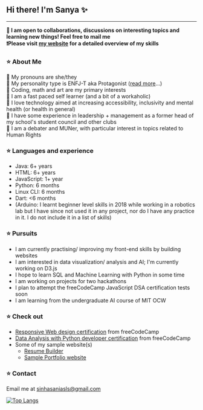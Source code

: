 <!-- ### Hi there 👋 -->

<!--
**Sanya1001/Sanya1001** is a ✨ _special_ ✨ repository because its `README.md` (this file) appears on your GitHub profile.

Here are some ideas to get you started:

- 🔭 I’m currently working on ...
- 🌱 I’m currently learning ...
- 👯 I’m looking to collaborate on ...
- 🤔 I’m looking for help with ...
- 💬 Ask me about ...
- 📫 How to reach me: ...
- 😄 Pronouns: ...
- ⚡ Fun fact: ...
-->
## Hi there! I'm Sanya ✨ 
<hr style="color: blue">

**🎀 I am open to collaborations, discussions on interesting topics and learning new things! Feel free to mail me**  
**❗️Please visit [my website](https://sanya1001.github.io/) for a detailed overview of my skills**

### ⭐️ About Me
📍 My pronouns are she/they   
📍 My personality type is ENFJ-T aka Protagonist ([read more](https://www.16personalities.com/enfj-personality)...)  
📍 Coding, math and art are my primary interests       
📍 I am a fast paced self learner (and a bit of a workaholic)          
📍 I love technology aimed at increasing accessibility, inclusivity and mental health (or health in general)    
📍 I have some experience in leadership + management as a former head of my school's student council and other clubs       
📍 I am a debater and MUNer, with particular interest in topics related to Human Rights     

### ⭐️ Languages and experience
- Java: 6+ years
- HTML: 6+ years
- JavaScript: 1+ year
- Python: 6 months    
- Linux CLI: 6 months
- Dart: <6 months
- (Arduino: I learnt beginner level skills in 2018 while working in a robotics lab but I have since not used it in any project, nor do I have any practice in it. I do not include it in a list of skills)

### ⭐️ Pursuits
- I am currently practising/ improving my front-end skills by building websites     
- I am interested in data visualization/ analysis and AI; I'm currently working on D3.js            
- I hope to learn SQL and Machine Learning with Python in some time     
- I am working on projects for two hackathons     
- I plan to attempt the freeCodeCamp JavaScript DSA certification tests soon   
- I am learning from the undergraduate AI course of MIT OCW

### ⭐️ Check out
- [Responsive Web design certification](https://www.freecodecamp.org/certification/sanya1001/responsive-web-design) from freeCodeCamp
- [Data Analysis with Python developer certification](https://www.freecodecamp.org/certification/sanya1001/data-analysis-with-python-v7) from freeCodeCamp
- Some of my sample website(s)
    - [Resume Builder](https://sanya1001.github.io/rbuild)
    - [Sample Portfolio website](https://sanya1001.github.io/portfolio)

### ⭐️ Contact
Email me at sinhasaniasls@gmail.com

[![Top Langs](https://github-readme-stats.vercel.app/api/top-langs/?username=Sanya1001&layout=compact)](https://github.com/anuraghazra/github-readme-stats)

